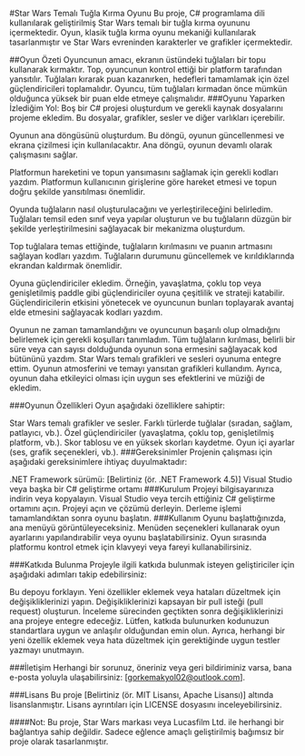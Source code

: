 #Star Wars Temalı Tuğla Kırma Oyunu
Bu proje, C# programlama dili kullanılarak geliştirilmiş Star Wars temalı bir tuğla kırma oyununu içermektedir. Oyun, klasik tuğla kırma oyunu mekaniği kullanılarak tasarlanmıştır ve Star Wars evreninden karakterler ve grafikler içermektedir.

##Oyun Özeti
Oyuncunun amacı, ekranın üstündeki tuğlaları bir topu kullanarak kırmaktır. Top, oyuncunun kontrol ettiği bir platform tarafından yansıtılır. Tuğlaları kırarak puan kazanırken, hedefleri tamamlamak için özel güçlendiricileri toplamalıdır. Oyuncu, tüm tuğlaları kırmadan önce mümkün olduğunca yüksek bir puan elde etmeye çalışmalıdır.
###Oyunu Yaparken İzlediğim Yol:
Boş bir C# projesi oluşturdum ve gerekli kaynak dosyalarını projeme ekledim. Bu dosyalar, grafikler, sesler ve diğer varlıkları içerebilir.

 Oyunun ana döngüsünü oluşturdum. Bu döngü, oyunun güncellenmesi ve ekrana çizilmesi için kullanılacaktır. Ana döngü, oyunun devamlı olarak çalışmasını sağlar.

Platformun hareketini ve topun yansımasını sağlamak için gerekli kodları yazdım. Platformun kullanıcının girişlerine göre hareket etmesi ve topun doğru şekilde yansıtılması önemlidir.

Oyunda tuğlaların nasıl oluşturulacağını ve yerleştirileceğini belirledim. Tuğlaları temsil eden sınıf veya yapılar oluşturun ve bu tuğlaların düzgün bir şekilde yerleştirilmesini sağlayacak bir mekanizma oluşturdum.

Top tuğlalara temas ettiğinde, tuğlaların kırılmasını ve puanın artmasını sağlayan kodları yazdım. Tuğlaların durumunu güncellemek ve kırıldıklarında ekrandan kaldırmak önemlidir.

Oyuna güçlendiriciler ekledim. Örneğin, yavaşlatma, çoklu top veya genişletilmiş paddle gibi güçlendiriciler oyuna çeşitlilik ve strateji katabilir. Güçlendiricilerin etkisini yönetecek ve oyuncunun bunları toplayarak avantaj elde etmesini sağlayacak kodları yazdım.

 Oyunun ne zaman tamamlandığını ve oyuncunun başarılı olup olmadığını belirlemek için gerekli koşulları tanımladım. Tüm tuğlaların kırılması, belirli bir süre veya can sayısı dolduğunda oyunun sona ermesini sağlayacak kod bütününü yazdım.
 Star Wars temalı grafikleri ve sesleri oyunuma entegre ettim. Oyunun atmosferini ve temayı yansıtan grafikleri kullandım. Ayrıca, oyunun daha etkileyici olması için uygun ses efektlerini ve müziği de ekledim.



###Oyunun Özellikleri
Oyun aşağıdaki özelliklere sahiptir:

Star Wars temalı grafikler ve sesler.
Farklı türlerde tuğlalar (sıradan, sağlam, patlayıcı, vb.).
Özel güçlendiriciler (yavaşlatma, çoklu top, genişletilmiş platform, vb.).
Skor tablosu ve en yüksek skorları kaydetme.
Oyun içi ayarlar (ses, grafik seçenekleri, vb.).
###Gereksinimler
Projenin çalışması için aşağıdaki gereksinimlere ihtiyaç duyulmaktadır:

.NET Framework sürümü: [Belirtiniz (ör. .NET Framework 4.5)]
Visual Studio veya başka bir C# geliştirme ortamı
###Kurulum
Projeyi bilgisayarınıza indirin veya kopyalayın.
Visual Studio veya tercih ettiğiniz C# geliştirme ortamını açın.
Projeyi açın ve çözümü derleyin.
Derleme işlemi tamamlandıktan sonra oyunu başlatın.
###Kullanım
Oyunu başlattığınızda, ana menüyü görüntüleyeceksiniz. Menüden seçenekleri kullanarak oyun ayarlarını yapılandırabilir veya oyunu başlatabilirsiniz. Oyun sırasında platformu kontrol etmek için klavyeyi veya fareyi kullanabilirsiniz.

###Katkıda Bulunma
Projeyle ilgili katkıda bulunmak isteyen geliştiriciler için aşağıdaki adımları takip edebilirsiniz:

Bu depoyu forklayın.
Yeni özellikler eklemek veya hataları düzeltmek için değişikliklerinizi yapın.
Değişikliklerinizi kapsayan bir pull isteği (pull request) oluşturun.
İnceleme sürecinden geçtikten sonra değişikliklerinizi ana projeye entegre edeceğiz.
Lütfen, katkıda bulunurken kodunuzun standartlara uygun ve anlaşılır olduğundan emin olun. Ayrıca, herhangi bir yeni özellik eklemek veya hata düzeltmek için gerektiğinde uygun testler yazmayı unutmayın.

###İletişim
Herhangi bir sorunuz, öneriniz veya geri bildiriminiz varsa, bana e-posta yoluyla ulaşabilirsiniz: [gorkemakyol02@outlook.com].

###Lisans
Bu proje [Belirtiniz (ör. MIT Lisansı, Apache Lisansı)] altında lisanslanmıştır. Lisans ayrıntıları için LICENSE dosyasını inceleyebilirsiniz.

####Not: Bu proje, Star Wars markası veya Lucasfilm Ltd. ile herhangi bir bağlantıya sahip değildir. Sadece eğlence amaçlı geliştirilmiş bağımsız bir proje olarak tasarlanmıştır.
